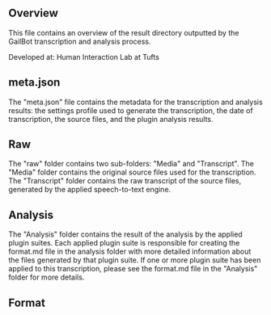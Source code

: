 ## Overview
This file contains an overview of the result directory outputted by the GailBot transcription and analysis process.

Developed at: Human Interaction Lab at Tufts

## meta.json
The "meta.json" file contains the metadata for the transcription and analysis results: the settings profile used to generate the transcription, the date of transcription, the source files, and the plugin analysis results.

## Raw
The "raw" folder contains two sub-folders: "Media" and "Transcript". The "Media" folder contains the original source files used for the transcription. The "Transcript" folder contains the raw transcript of the source files, generated by the applied speech-to-text engine.

## Analysis
The "Analysis" folder contains the result of the analysis by the applied plugin suites. Each applied plugin suite is responsible for creating the format.md file in the analysis folder with more detailed information about the files generated by that plugin suite. If one or more plugin suite has been applied to this transcription, please see the format.md file in the "Analysis" folder for more details.

## Format

